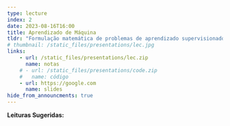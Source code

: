 ```yaml
---
type: lecture
index: 2
date: 2023-08-16T16:00
title: Aprendizado de Máquina
tldr: "Formulação matemática de problemas de aprendizado supervisionado, semi-supervisionado e não-supervisionado."
# thumbnail: /static_files/presentations/lec.jpg
links: 
    - url: /static_files/presentations/lec.zip
      name: notas
    # - url: /static_files/presentations/code.zip
    #   name: código
    - url: https://google.com
      name: slides
hide_from_announcments: true
---
```

**Leituras Sugeridas:**
